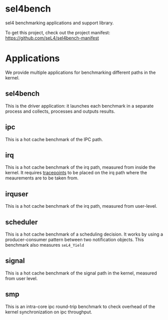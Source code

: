 <!--
  Copyright 2017, Data61
  Commonwealth Scientific and Industrial Research Organisation (CSIRO)
  ABN 41 687 119 230.

  This software may be distributed and modified according to the terms of
  the BSD 2-Clause license. Note that NO WARRANTY is provided.
  See "LICENSE_BSD2.txt" for details.

  @TAG(DATA61_BSD)
-->
# sel4bench

sel4 benchmarking applications and support library.

To get this project, check out the project manifest: https://github.com/seL4/sel4bench-manifest

# Applications

We provide multiple applications for benchmarking different paths in the kernel.

## sel4bench

This is the driver application: it launches each benchmark in a separate process and collects, processes and outputs results.

## ipc

This is a hot cache benchmark of the IPC path. 

## irq

This is a hot cache benchmark of the irq path, measured from inside the kernel. It requires [tracepoints](https://wiki.sel4.systems/Benchmarking%20guide#In_kernel_log-buffer) to be placed on the irq path where the meaurements are to be taken from.

## irquser

This is a hot cache benchmark of the irq path, measured from user-level.

## scheduler

This is a hot cache benchmark of a scheduling decision. It works by using a producer-consumer pattern between two notification objects. 
This benchmark also measures `seL4_Yield`

## signal

This is a hot cache benchmark of the signal path in the kernel, measured from user level. 

## smp

This is an intra-core ipc round-trip benchmark to check overhead of the kernel synchronization on ipc throughput.
